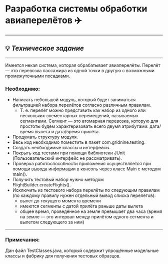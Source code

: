 # Разработка системы обработки авиаперелётов :airplane:
--------------
## :bulb: *Техническое задание*
--------------
Имеется некая система, которая обрабатывает авиаперелёты.
 Перелёт — это перевозка пассажира из одной точки в другую с возможными промежуточными посадками.
 ### Необходимо:
* Написать небольшой модуль, который будет заниматься фильтрацией набора перелётов согласно различным правилам.
    * Т. е. перелёт можно представить как набор из одного или нескольких элементарных перемещений, называемых сегментами. 
 Сегмент — это атомарная перевозка, которую для простоты будем характеризовать всего двумя атрибутами: дата/время вылета и дата/время прилёта.
 * Продумать структуру модуля.
 * Весь код необходимо поместить в пакет com.gridnine.testing.
 * Создать необходимые классы и интерфейсы.
 * Покрыть код тестами при помощи библиотеки JUnit (Пользовательский интерфейс не рассматривать).
 * Проверка работоспособности приложения осуществляется при помощи вывода информации в консоль через класс Main c методом main().
 * Получить тестовый набор нужно методом FlightBuilder.createFlights().
 *  Исключить из тестового набора перелёты по следующим правилам (по каждому правилу нужен отдельный вывод списка перелётов):
       * вылет до текущего момента времени
       * имеются сегменты с датой прилёта раньше даты вылета
       * общее время, проведённое на земле превышает два часа (время на земле — это интервал между прилётом одного сегмента и вылетом следующего за ним)
 -------------------------------
 ### Примечания:
Дан файл TestClasses.java, который содержит упрощённые модельные классы и фабрику для получения тестовых образцов.
